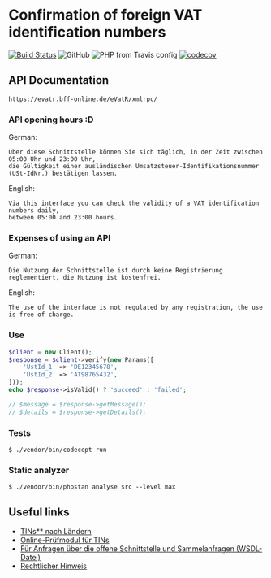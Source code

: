 # Confirmation of foreign VAT identification numbers

[![Build Status](https://travis-ci.org/someson/tin.svg?branch=master)](https://travis-ci.org/someson/tin) ![GitHub](https://img.shields.io/github/license/someson/tin) ![PHP from Travis config](https://img.shields.io/travis/php-v/someson/tin/master) [![codecov](https://codecov.io/gh/someson/tin/branch/master/graph/badge.svg)](https://codecov.io/gh/someson/tin)

## API Documentation

```
https://evatr.bff-online.de/eVatR/xmlrpc/
```

### API opening hours :D

German:
```
Über diese Schnittstelle können Sie sich täglich, in der Zeit zwischen 05:00 Uhr und 23:00 Uhr,
die Gültigkeit einer ausländischen Umsatzsteuer-Identifikationsnummer (USt-IdNr.) bestätigen lassen.
```

English:
```
Via this interface you can check the validity of a VAT identification numbers daily,
between 05:00 and 23:00 hours.
```

### Expenses of using an API

German:
```
Die Nutzung der Schnittstelle ist durch keine Registrierung reglementiert, die Nutzung ist kostenfrei.
```

English:
```
The use of the interface is not regulated by any registration, the use is free of charge.
```

### Use

```php
$client = new Client();
$response = $client->verify(new Params([
    'UstId_1' => 'DE12345678',
    'UstId_2' => 'AT98765432',
]));
echo $response->isValid() ? 'succeed' : 'failed';

// $message = $response->getMessage();
// $details = $response->getDetails();
```

### Tests

`$ ./vendor/bin/codecept run`

### Static analyzer

`$ ./vendor/bin/phpstan analyse src --level max`

## Useful links

* [TINs** nach Ländern](https://ec.europa.eu/taxation_customs/tin/tinByCountry.html?locale=de)
* [Online-Prüfmodul für TINs](https://ec.europa.eu/taxation_customs/tin/tinRequest.html?locale=de)
* [Für Anfragen über die offene Schnittstelle und Sammelanfragen (WSDL-Datei)](https://ec.europa.eu/taxation_customs/tin/checkTinService.wsdl)
* [Rechtlicher Hinweis](https://ec.europa.eu/taxation_customs/tin/legalNotice.html)

